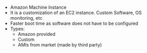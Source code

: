 - Amazon Machine Instance
- It is a customization of an EC2 instance. Custom Software, OS monitoring, etc
- Faster boot time as software does not have to be configured
- Types:
	- Amazon provided
	- Custom
	- AMIs from market (made by third party)